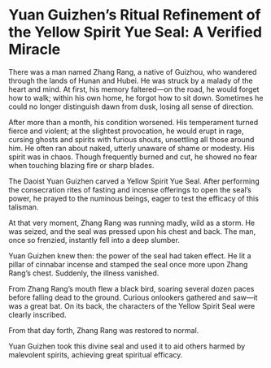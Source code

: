 # Yuan Guizhen’s Ritual Refinement of the Yellow Spirit Yue Seal: A Verified Miracle

There was a man named Zhang Rang, a native of Guizhou, who wandered through the lands of Hunan and Hubei. He was struck by a malady of the heart and mind. At first, his memory faltered—on the road, he would forget how to walk; within his own home, he forgot how to sit down. Sometimes he could no longer distinguish dawn from dusk, losing all sense of direction.

After more than a month, his condition worsened. His temperament turned fierce and violent; at the slightest provocation, he would erupt in rage, cursing ghosts and spirits with furious shouts, unsettling all those around him. He often ran about naked, utterly unaware of shame or modesty. His spirit was in chaos. Though frequently burned and cut, he showed no fear when touching blazing fire or sharp blades.

The Daoist Yuan Guizhen carved a Yellow Spirit Yue Seal. After performing the consecration rites of fasting and incense offerings to open the seal’s power, he prayed to the numinous beings, eager to test the efficacy of this talisman.

At that very moment, Zhang Rang was running madly, wild as a storm. He was seized, and the seal was pressed upon his chest and back. The man, once so frenzied, instantly fell into a deep slumber.

Yuan Guizhen knew then: the power of the seal had taken effect. He lit a pillar of cinnabar incense and stamped the seal once more upon Zhang Rang’s chest. Suddenly, the illness vanished.

From Zhang Rang’s mouth flew a black bird, soaring several dozen paces before falling dead to the ground. Curious onlookers gathered and saw—it was a great bat. On its back, the characters of the Yellow Spirit Seal were clearly inscribed.

From that day forth, Zhang Rang was restored to normal.

Yuan Guizhen took this divine seal and used it to aid others harmed by malevolent spirits, achieving great spiritual efficacy.